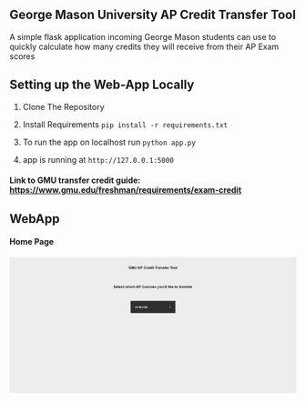 ## George Mason University AP Credit Transfer Tool
A simple flask application incoming George Mason students can use to quickly calculate how many credits they will receive from their AP Exam scores

## Setting up the Web-App Locally 

1. Clone The Repository

2. Install Requirements  `pip install -r requirements.txt`

3. To run the app on localhost run `python app.py`

4. app is running at `http://127.0.0.1:5000`

#### Link to GMU transfer credit guide: <https://www.gmu.edu/freshman/requirements/exam-credit>

## WebApp 
#### Home Page 
![Home Page ](static/homepage.png)

